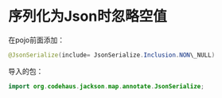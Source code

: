 # 序列化为Json时忽略空值

在pojo前面添加：
```java
@JsonSerialize(include= JsonSerialize.Inclusion.NON\_NULL)
```

导入的包：
```java
import org.codehaus.jackson.map.annotate.JsonSerialize;
```